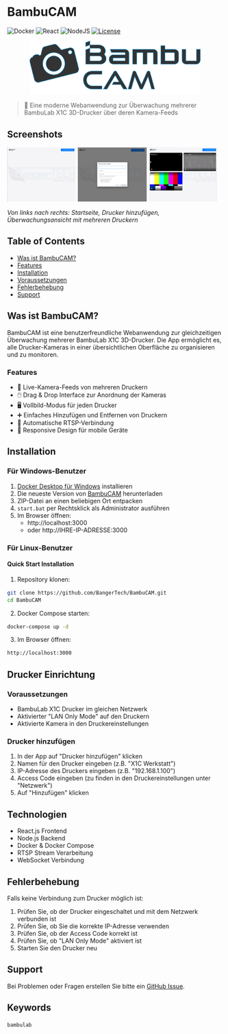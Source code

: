 # BambuCAM

![Docker](https://img.shields.io/badge/docker-%230db7ed.svg?style=for-the-badge&logo=docker&logoColor=white)
![React](https://img.shields.io/badge/react-%2320232a.svg?style=for-the-badge&logo=react&logoColor=%2361DAFB)
![NodeJS](https://img.shields.io/badge/node.js-6DA55F?style=for-the-badge&logo=node.js&logoColor=white)
[![License](https://img.shields.io/badge/License-MIT-yellow.svg?style=for-the-badge)](LICENSE)

<div align="center">
  <img src="assets/logo.png" alt="BambuCAM Logo" width="400"/>
</div>

> 🎥 Eine moderne Webanwendung zur Überwachung mehrerer BambuLab X1C 3D-Drucker über deren Kamera-Feeds

## Screenshots

<img src="assets/dashboard-empty.png" width="32%" /> <img src="assets/add-printer.png" width="32%" /> <img src="assets/dashboard-printers.png" width="32%" />

_Von links nach rechts: Startseite, Drucker hinzufügen, Überwachungsansicht mit mehreren Druckern_

## Table of Contents
- [Was ist BambuCAM?](#was-ist-bambucam)
- [Features](#features)
- [Installation](#installation)
- [Voraussetzungen](#voraussetzungen)
- [Fehlerbehebung](#fehlerbehebung)
- [Support](#support)

## Was ist BambuCAM?
BambuCAM ist eine benutzerfreundliche Webanwendung zur gleichzeitigen Überwachung mehrerer BambuLab X1C 3D-Drucker. Die App ermöglicht es, alle Drucker-Kameras in einer übersichtlichen Oberfläche zu organisieren und zu monitoren.

### Features
- 🎥 Live-Kamera-Feeds von mehreren Druckern
- 🖱️ Drag & Drop Interface zur Anordnung der Kameras
- 🖥️ Vollbild-Modus für jeden Drucker
- ➕ Einfaches Hinzufügen und Entfernen von Druckern
- 🔄 Automatische RTSP-Verbindung
- 📱 Responsive Design für mobile Geräte

## Installation

### Für Windows-Benutzer
1. [Docker Desktop für Windows](https://www.docker.com/products/docker-desktop/) installieren
2. Die neueste Version von [BambuCAM](https://github.com/BangerTech/BambuCAM/releases) herunterladen
3. ZIP-Datei an einen beliebigen Ort entpacken
4. `start.bat` per Rechtsklick als Administrator ausführen
5. Im Browser öffnen:
   - http://localhost:3000
   - oder http://IHRE-IP-ADRESSE:3000

### Für Linux-Benutzer

#### Quick Start Installation
1. Repository klonen:
```bash
git clone https://github.com/BangerTech/BambuCAM.git
cd BambuCAM
```

2. Docker Compose starten:
```bash
docker-compose up -d
```

3. Im Browser öffnen:
```bash
http://localhost:3000
```

## Drucker Einrichtung

### Voraussetzungen
- BambuLab X1C Drucker im gleichen Netzwerk
- Aktivierter "LAN Only Mode" auf den Druckern
- Aktivierte Kamera in den Druckereinstellungen

### Drucker hinzufügen
1. In der App auf "Drucker hinzufügen" klicken
2. Namen für den Drucker eingeben (z.B. "X1C Werkstatt")
3. IP-Adresse des Druckers eingeben (z.B. "192.168.1.100")
4. Access Code eingeben (zu finden in den Druckereinstellungen unter "Netzwerk")
5. Auf "Hinzufügen" klicken

## Technologien
- React.js Frontend
- Node.js Backend
- Docker & Docker Compose
- RTSP Stream Verarbeitung
- WebSocket Verbindung

## Fehlerbehebung

Falls keine Verbindung zum Drucker möglich ist:
1. Prüfen Sie, ob der Drucker eingeschaltet und mit dem Netzwerk verbunden ist
2. Prüfen Sie, ob Sie die korrekte IP-Adresse verwenden
3. Prüfen Sie, ob der Access Code korrekt ist
4. Prüfen Sie, ob "LAN Only Mode" aktiviert ist
5. Starten Sie den Drucker neu

## Support

Bei Problemen oder Fragen erstellen Sie bitte ein [GitHub Issue](https://github.com/BangerTech/BambuCAM/issues).

## Keywords
`bambulab`
